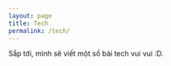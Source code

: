 ```yaml
---
layout: page
title: Tech
permalink: /tech/
---
```


Sắp tới, mình sẽ viết một số bài tech vui vui :D.
